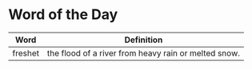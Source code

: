 # Word of the Day

|Word|Definition|
|---|---|
|freshet|the flood of a river from heavy rain or melted snow.|